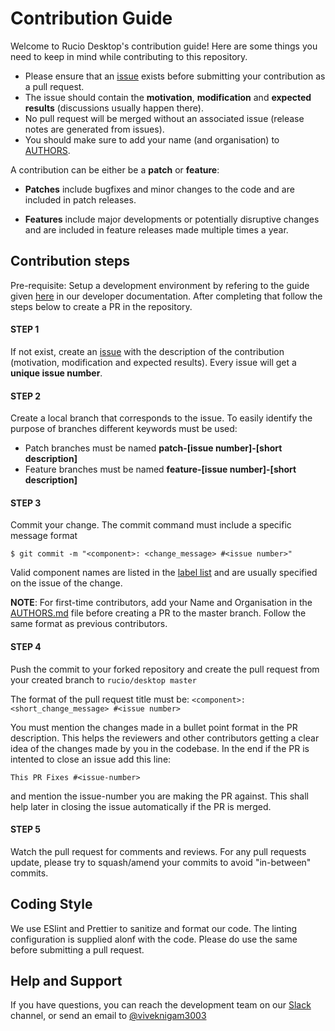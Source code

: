 # Contribution Guide

Welcome to Rucio Desktop's contribution guide!
Here are some things you need to keep in mind while contributing to this repository.

* Please ensure that an [issue](https://github.com/rucio/rucio/issues/new) exists before submitting your contribution as a pull request.
* The issue should contain the __motivation__, __modification__ and __expected results__ (discussions usually happen there).
* No pull request will be merged without an associated issue (release notes are generated from issues).
* You should make sure to add your name (and organisation) to [AUTHORS](AUTHORS.md).

A contribution can be either be a __patch__ or __feature__:

 * __Patches__ include bugfixes and minor changes to the code and are included in patch releases.

 * __Features__ include major developments or potentially disruptive changes and are included in feature releases made multiple times a year.


## Contribution steps

Pre-requisite: Setup a development environment by refering to the guide given [here](https://github.com/rucio/desktop/tree/master/docs/dev#setting-up-a-developement-environment) in our developer documentation. After completing that follow the steps below to create a PR in the repository.

#### STEP 1

If not exist, create an [issue](https://github.com/rucio/rucio/issues/new) with the description of the contribution (motivation, modification and expected results). 
Every issue will get a __unique issue number__.

#### STEP 2

Create a local branch that corresponds to the issue. 
To easily identify the purpose of branches different keywords must be used:

* Patch branches must be named __patch-[issue number]-[short description]__
* Feature branches must be named __feature-[issue number]-[short description]__

#### STEP 3

Commit your change. 
The commit command must include a specific message format

```shell
$ git commit -m "<component>: <change_message> #<issue number>"
```

Valid component names are listed in the [label list](https://github.com/rucio/desktop/labels) and are usually specified on the issue of the change.

__NOTE__: For first-time contributors, add your Name and Organisation in the [AUTHORS.md](AUTHORS.md) file before creating a PR to the master branch. 
Follow the same format as previous contributors.

#### STEP 4

Push the commit to your forked repository and create the pull request from your created branch to `rucio/desktop master` 

The format of the pull request title must be: `<component>: <short_change_message> #<issue number>`

You must mention the changes made in a bullet point format in the PR description. 
This helps the reviewers and other contributors getting a clear idea of the changes made by you in the codebase.
In the end if the PR is intented to close an issue add this line:

`This PR Fixes #<issue-number>`

and mention the issue-number you are making the PR against. 
This shall help later in closing the issue automatically if the PR is merged.

#### STEP 5

Watch the pull request for comments and reviews.
For any pull requests update, please try to squash/amend your commits to avoid "in-between" commits.

## Coding Style

We use ESlint and Prettier to sanitize and format our code. The linting configuration is supplied alonf with the code. Please do use the same before submitting a pull request.

## Help and Support

If you have questions, you can reach the development team on our [Slack](https://rucio.slack.com/) channel, or send an email to [@viveknigam3003](mailto:viveknigam.nigam3@gmail.com)
